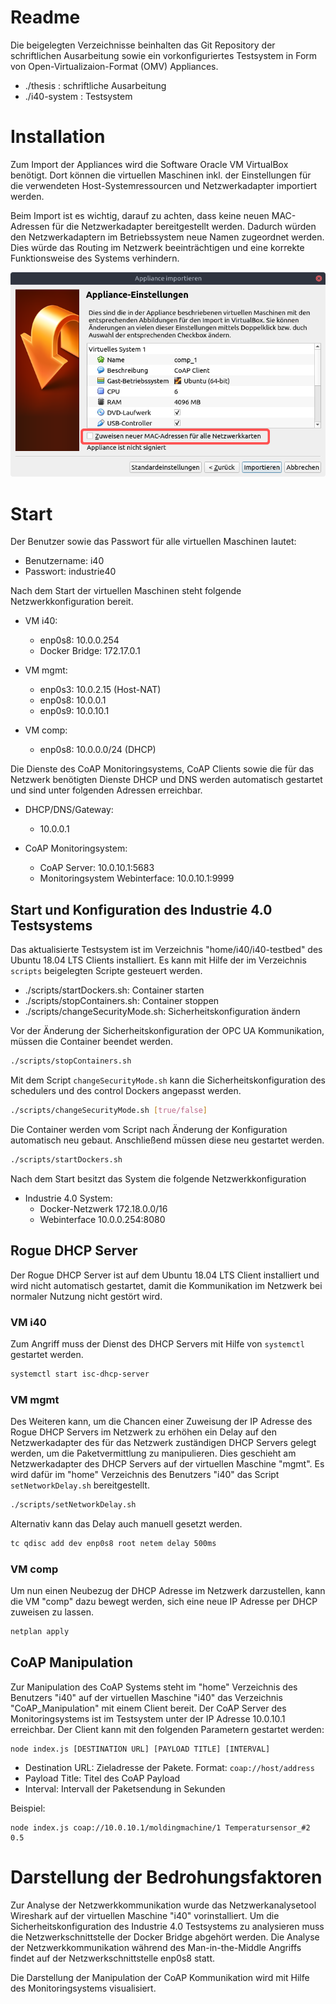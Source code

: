 # Readme

Die beigelegten Verzeichnisse beinhalten das Git Repository der schriftlichen Ausarbeitung sowie ein vorkonfiguriertes Testsystem in Form von Open-Virtualizaion-Format (OMV) Appliances.

* ./thesis      : schriftliche Ausarbeitung
* ./i40-system  : Testsystem

# Installation
Zum Import der Appliances wird die Software Oracle VM VirtualBox benötigt. Dort können die virtuellen Maschinen inkl. der Einstellungen für die verwendeten Host-Systemressourcen und Netzwerkadapter importiert werden.

Beim Import ist es wichtig, darauf zu achten, dass keine neuen MAC-Adressen für die Netzwerkadapter bereitgestellt werden. Dadurch würden den Netzwerkadaptern im Betriebssystem neue Namen zugeordnet werden. Dies würde das Routing im Netzwerk beeinträchtigen und eine korrekte Funktionsweise des Systems verhindern.

![Appliance Importieren](https://github.com/fjnalta/thesis/blob/master/doc/img/appliance-importieren.png)

# Start
Der Benutzer sowie das Passwort für alle virtuellen Maschinen lautet:
* Benutzername: i40
* Passwort: industrie40

Nach dem Start der virtuellen Maschinen steht folgende Netzwerkkonfiguration bereit.

* VM i40:
    - enp0s8: 10.0.0.254
    - Docker Bridge: 172.17.0.1

* VM mgmt:
    - enp0s3: 10.0.2.15 (Host-NAT)
    - enp0s8: 10.0.0.1
    - enp0s9: 10.0.10.1

* VM comp:
    - enp0s8: 10.0.0.0/24 (DHCP)

Die Dienste des CoAP Monitoringsystems, CoAP Clients sowie die für das Netzwerk benötigten Dienste DHCP und DNS werden automatisch gestartet und sind unter folgenden Adressen erreichbar.

* DHCP/DNS/Gateway:
    - 10.0.0.1

* CoAP Monitoringsystem: 
    - CoAP Server: 10.0.10.1:5683
    - Monitoringsystem Webinterface: 10.0.10.1:9999

## Start und Konfiguration des Industrie 4.0 Testsystems
Das aktualisierte Testsystem ist im Verzeichnis "home/i40/i40-testbed" des Ubuntu 18.04 LTS Clients installiert. Es kann mit Hilfe der im Verzeichnis ```scripts``` beigelegten Scripte gesteuert werden.

* ./scripts/startDockers.sh: Container starten
* ./scripts/stopContainers.sh: Container stoppen
* ./scripts/changeSecurityMode.sh: Sicherheitskonfiguration ändern

Vor der Änderung der Sicherheitskonfiguration der OPC UA Kommunikation, müssen die Container beendet werden.

```bash
./scripts/stopContainers.sh
```

Mit dem Script ```changeSecurityMode.sh``` kann die Sicherheitskonfiguration des schedulers und des control Dockers angepasst werden. 

```bash
./scripts/changeSecurityMode.sh [true/false]
```

Die Container werden vom Script nach Änderung der Konfiguration automatisch neu gebaut. Anschließend müssen diese neu gestartet werden.

```bash
./scripts/startDockers.sh
```

Nach dem Start besitzt das System die folgende Netzwerkkonfiguration

* Industrie 4.0 System: 
    - Docker-Netzwerk 172.18.0.0/16
    - Webinterface 10.0.0.254:8080

## Rogue DHCP Server
Der Rogue DHCP Server ist auf dem Ubuntu 18.04 LTS Client installiert und wird nicht automatisch gestartet, damit die Kommunikation im Netzwerk bei normaler Nutzung nicht gestört wird. 

### VM i40
Zum Angriff muss der Dienst des DHCP Servers mit Hilfe von ```systemctl``` gestartet werden.

```bash
systemctl start isc-dhcp-server
```

### VM mgmt
Des Weiteren kann, um die Chancen einer Zuweisung der IP Adresse des Rogue DHCP Servers im Netzwerk zu erhöhen ein Delay auf den Netzwerkadapter des für das Netzwerk zuständigen DHCP Servers gelegt werden, um die Paketvermittlung zu manipulieren. Dies geschieht am Netzwerkadapter des DHCP Servers auf der virtuellen Maschine "mgmt". Es wird dafür im "home" Verzeichnis des Benutzers "i40" das Script ```setNetworkDelay.sh``` bereitgestellt.

```bash
./scripts/setNetworkDelay.sh
```

Alternativ kann das Delay auch manuell gesetzt werden.

```bash
tc qdisc add dev enp0s8 root netem delay 500ms
```

### VM comp
Um nun einen Neubezug der DHCP Adresse im Netzwerk darzustellen, kann die VM "comp" dazu bewegt werden, sich eine neue IP Adresse per DHCP zuweisen zu lassen.
```bash
netplan apply
```

## CoAP Manipulation
Zur Manipulation des CoAP Systems steht im "home" Verzeichnis des Benutzers "i40" auf der virtuellen Maschine "i40" das Verzeichnis "CoAP_Manipulation" mit einem Client bereit. Der CoAP Server des Monitoringsystems ist im Testsystem unter der IP Adresse 10.0.10.1 erreichbar. Der Client kann mit den folgenden Parametern gestartet werden:
```
node index.js [DESTINATION URL] [PAYLOAD TITLE] [INTERVAL]
```
* Destination URL: Zieladresse der Pakete. Format: ```coap://host/address```
* Payload Title: Titel des CoAP Payload
* Interval: Intervall der Paketsendung in Sekunden

Beispiel:
```
node index.js coap://10.0.10.1/moldingmachine/1 Temperatursensor_#2 0.5
```

# Darstellung der Bedrohungsfaktoren
Zur Analyse der Netzwerkkommunikation wurde das Netzwerkanalysetool Wireshark auf der virtuellen Maschine "i40" vorinstalliert. Um die Sicherheitskonfiguration des Industrie 4.0 Testsystems zu analysieren muss die Netzwerkschnittstelle der Docker Bridge abgehört werden. Die Analyse der Netzwerkkommunikation während des Man-in-the-Middle Angriffs findet auf der Netzwerkschnittstelle enp0s8 statt.

Die Darstellung der Manipulation der CoAP Kommunikation wird mit Hilfe des Monitoringsystems visualisiert.